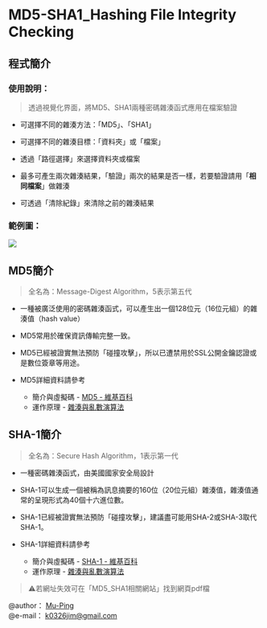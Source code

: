# MD5-SHA1_Hashing File Integrity Checking
## 程式簡介
### 使用說明：
> 透過視覺化界面，將MD5、SHA1兩種密碼雜湊函式應用在檔案驗證

* 可選擇不同的雜湊方法：「MD5」、「SHA1」

* 可選擇不同的雜湊目標：「資料夾」或「檔案」

* 透過「路徑選擇」來選擇資料夾或檔案

* 最多可產生兩次雜湊結果，「驗證」兩次的結果是否一樣，若要驗證請用「**相同檔案**」做雜湊

* 可透過「清除紀錄」來清除之前的雜湊結果

### 範例圖：
![](https://i.imgur.com/wU897Kx.png)

## MD5簡介
> 全名為：Message-Digest Algorithm，5表示第五代
* 一種被廣泛使用的密碼雜湊函式，可以產生出一個128位元（16位元組）的雜湊值（hash value）

* MD5常用於確保資訊傳輸完整一致。

* MD5已經被證實無法預防「碰撞攻擊」，所以已遭禁用於SSL公開金鑰認證或是數位簽章等用途。

* MD5詳細資料請參考
  * 簡介與虛擬碼 - [MD5 - 維基百科](https://reurl.cc/D6kaKR)
  * 運作原理 - [雜湊與亂數演算法](https://reurl.cc/Gry7NZ)

## SHA-1簡介
> 全名為：Secure Hash Algorithm，1表示第一代
* 一種密碼雜湊函式，由美國國家安全局設計

* SHA-1可以生成一個被稱為訊息摘要的160位（20位元組）雜湊值，雜湊值通常的呈現形式為40個十六進位數。

* SHA-1已經被證實無法預防「碰撞攻擊」，建議盡可能用SHA-2或SHA-3取代SHA-1。
* SHA-1詳細資料請參考
  * 簡介與虛擬碼 - [SHA-1 - 維基百科](https://reurl.cc/EzlqRa)
  * 運作原理 - [雜湊與亂數演算法](https://reurl.cc/Gry7NZ)
>:warning:若網址失效可在「MD5_SHA1相關網站」找到網頁pdf檔


@author： [Mu-Ping](https://github.com/Mu-Ping)  
@e-mail： k0326jim@gmail.com
